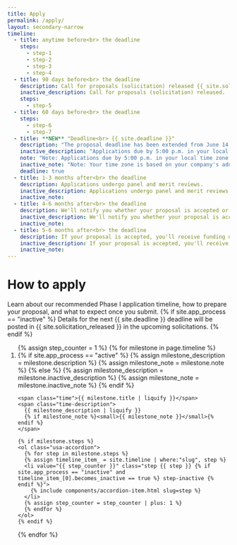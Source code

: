 ```yaml
---
title: Apply
permalink: /apply/
layout: secondary-narrow
timeline:
  - title: anytime before<br> the deadline 
    steps:
      - step-1
      - step-2
      - step-3
      - step-4
  - title: 90 days before<br> the deadline
    description: Call for proposals (solicitation) released {{ site.solicitation_released }}.
    inactive_description: Call for proposals (solicitation) released.
    steps:
      - step-5
  - title: 60 days before<br> the deadline
    steps:
      - step-6
      - step-7
  - title: **NEW** "Deadline<br> {{ site.deadline }}"
    description: "The proposal deadline has been extended from June 14 to July 10 to provide sufficient time for organizations to complete the new registration requirements to submit a proposal."
    inactive_description: "Applications due by 5:00 p.m. in your local time zone."
    note: "Note: Applications due by 5:00 p.m. in your local time zone. Your time zone is based on your company's address as you listed it in your application."
    inactive_note: "Note: Your time zone is based on your company's address as you listed it in your application."
    deadline: true
  - title: 1-3 months after<br> the deadline
    description: Applications undergo panel and merit reviews.
    inactive_description: Applications undergo panel and merit reviews.
    inactive_note:
  - title: 4-6 months after<br> the deadline
    description: We'll notify you whether your proposal is accepted or declined.
    inactive_description: We'll notify you whether your proposal is accepted or declined.
    inactive_note:
  - title: 5-6 months after<br> the deadline
    description: If your proposal is accepted, you'll receive funding of up to $225,000.
    inactive_description: If your proposal is accepted, you'll receive funding of up to $225,000.
    inactive_note:
---
```

<head>
<script type="text/javascript">
setTimeout(function(){var a=document.createElement("script");
var b=document.getElementsByTagName("script")[0];
a.src=document.location.protocol+"//script.crazyegg.com/pages/scripts/0041/5508.js?"+Math.floor(new Date().getTime()/3600000);
a.async=true;a.type="text/javascript";b.parentNode.insertBefore(a,b)}, 1);
</script>
</head>
<h1 class="page-title">How to apply</h1>

<p class="text-medium">
Learn about our recommended Phase I application timeline, how to prepare your proposal, and what to expect once you submit.
{% if site.app_process == "inactive" %}
Details for the next {{ site.deadline }} deadline will be posted in {{ site.solicitation_released }} in the upcoming solicitations.
{% endif %}
</p>

<ol class="timeline {% if site.app_process == "inactive" %} timeline-inactive {% endif %}">
{% assign step_counter = 1 %}
{% for milestone in page.timeline %}
  <li class="timeline-step{% if milestone.deadline %} timeline-step-deadline{% endif %}">
    {% if site.app_process == "active" %}
      {% assign milestone_description = milestone.description %}
      {% assign milestone_note = milestone.note %}
    {% else %}
      {% assign milestone_description = milestone.inactive_description %}
      {% assign milestone_note = milestone.inactive_note %}
    {% endif %}

    <span class="time">{{ milestone.title | liquify }}</span>
    <span class="time-description">
      {{ milestone_description | liquify }}
      {% if milestone_note %}<small>{{ milestone_note }}</small>{% endif %}
    </span>

    {% if milestone.steps %}
    <ol class="usa-accordion">
      {% for step in milestone.steps %}
      {% assign timeline_item_ = site.timeline | where:"slug", step %}
      <li value="{{ step_counter }}" class="step {{ step }} {% if site.app_process == "inactive" and timeline_item_[0].becomes_inactive == true %} step-inactive {% endif %}">
        {% include components/accordion-item.html slug=step %}
      </li>
      {% assign step_counter = step_counter | plus: 1 %}
      {% endfor %}
    </ol>
    {% endif %}
  </li>
{% endfor %}
</ol>
